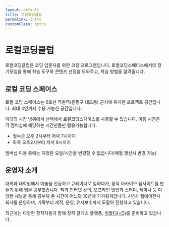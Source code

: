 ```yaml
---
layout: default
title: 로컬코딩클럽
permalink: intro
customClass: intro
---
```


# 로컬코딩클럽

로컬코딩클럽은 코딩 입문자를 위한 코칭 프로그램입니다. 로컬코딩스페이스에서의 정기모임을 통해 학습 도구와 콘텐츠 선정을 도와주고, 학습 방법을 알려줍니다.

## 로컬 코딩 스페이스

로컬 코딩 스페이스는 6호선 역촌역(은평구 대조동) 근처에 위치한 프로젝트 공간입니다. 최대 4인까지 수용 가능한 공간입니다.

아래의 시간 범위에서 선택해서 로컬코딩스페이스를 사용할 수 있습니다.
이용 시간은 각 멤버십에 해당하는 시간만큼만 활용가능합니다.

- 월수금 오후 2시부터 저녁 7시까지
- 화목 오후2시부터 저녁 9시까지

멤버십 이용 중에는 지정한 요일/시간을 변경할 수 없습니다(매월 갱신시 변경 가능).

## 운영자 소개

대학과 대학원에서 미술을 전공하고 큐레이터로 일하다가, 창작 아카이브 웹사이트를 만들기 위해 웹을 공부했습니다. 책과 인터넷 강의, 오프라인 밋업과 스터디, 세미나 등 다양한 채널을 통해 공부해 온 시간이 어느덧 10년에 가까워져갑니다. 4년차 웹에이전시 회사를 운영하며, 기획부터 제작, 운영, 유지보수까지 도맡아 진행하고 있습니다.

최근에는 다양한 창작자들과 함께 창작 클래스 플랫폼, [이퀄디(=D)](https://equald.io)를 준비하고 있습니다.